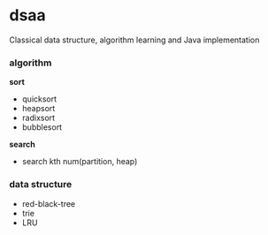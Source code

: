 # dsaa
Classical data structure, algorithm learning and Java implementation

### algorithm

**sort** 
+ quicksort
+ heapsort
+ radixsort
+ bubblesort

**search**
+ search kth num(partition, heap)


### data structure
+ red-black-tree
+ trie
+ LRU

